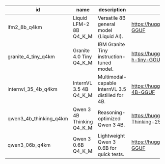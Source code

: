 | id | name | description | model card | download | suggested filename |
|----|------|-------------|------------|----------|--------------------|
| lfm2_8b_q4km | Liquid LFM-2 8B Q4_K_M | Versatile 8B general model (Liquid AI). | https://huggingface.co/bartowski/LiquidAI_LFM2-8B-A1B-GGUF | https://huggingface.co/bartowski/LiquidAI_LFM2-8B-A1B-GGUF/resolve/main/LiquidAI_LFM2-8B-A1B-Q4_K_M.gguf?download=1 | LiquidAI_LFM2-8B-A1B-Q4_K_M.gguf |
| granite_4_tiny_q4km | Granite 4.0 Tiny Q4_K_M | IBM Granite Tiny instruction-tuned model. | https://huggingface.co/bartowski/ibm-granite_granite-4.0-h-tiny-GGUF | https://huggingface.co/bartowski/ibm-granite_granite-4.0-h-tiny-GGUF/resolve/main/ibm-granite_granite-4.0-h-tiny-Q4_K_M.gguf?download=1 | ibm-granite_granite-4.0-h-tiny-Q4_K_M.gguf |
| internvl_35_4b_q4km | InternVL 3.5 4B Q4_K_M | Multimodal-capable InternVL 3.5 distilled for 4B. | https://huggingface.co/bartowski/OpenGVLab_InternVL3_5-4B-GGUF | https://huggingface.co/bartowski/OpenGVLab_InternVL3_5-4B-GGUF/resolve/main/OpenGVLab_InternVL3_5-4B-Q4_K_M.gguf?download=1 | OpenGVLab_InternVL3_5-4B-Q4_K_M.gguf |
| qwen3_4b_thinking_q4km | Qwen 3 4B Thinking Q4_K_M | Reasoning-optimized Qwen 3 4B. | https://huggingface.co/bartowski/Qwen_Qwen3-4B-Thinking-2507-GGUF | https://huggingface.co/bartowski/Qwen_Qwen3-4B-Thinking-2507-GGUF/resolve/main/Qwen_Qwen3-4B-Thinking-2507-Q4_K_M.gguf?download=1 | Qwen_Qwen3-4B-Thinking-2507-Q4_K_M.gguf |
| qwen3_06b_q4km | Qwen 3 0.6B Q4_K_M | Lightweight Qwen 3 0.6B for quick tests. | https://huggingface.co/bartowski/Qwen_Qwen3-0.6B-GGUF | https://huggingface.co/bartowski/Qwen_Qwen3-0.6B-GGUF/resolve/main/Qwen_Qwen3-0.6B-Q4_K_M.gguf?download=1 | Qwen_Qwen3-0.6B-Q4_K_M.gguf |
